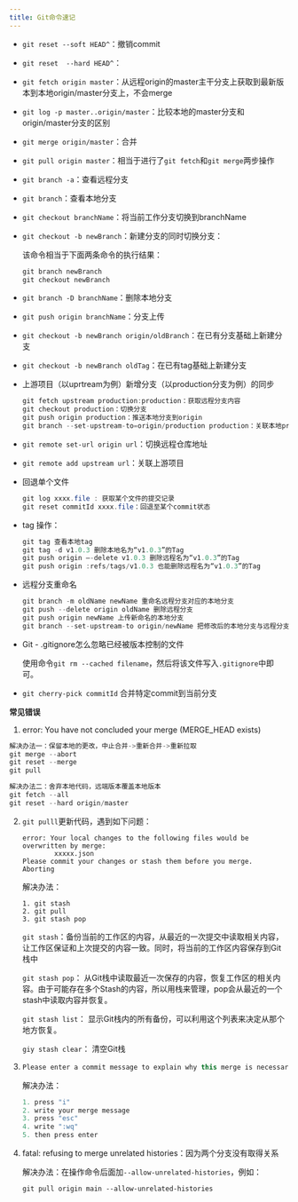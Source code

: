 ```yaml
---
title: Git命令速记
---
```


- ```git reset --soft HEAD^```：撤销commit

- ```git reset  --hard HEAD^```：

- ```git fetch origin master```：从远程origin的master主干分支上获取到最新版本到本地origin/master分支上，不会merge

- ```git log -p master..origin/master```：比较本地的master分支和origin/master分支的区别

- ```git merge origin/master```：合并

- ```git pull origin master```：相当于进行了```git fetch```和```git merge```两步操作

- ```git branch -a```：查看远程分支

- ```git branch```：查看本地分支

- ```git checkout branchName```：将当前工作分支切换到branchName

- ```git checkout -b newBranch```：新建分支的同时切换分支：

  该命令相当于下面两条命令的执行结果：

  ```java
  git branch newBranch
  git checkout newBranch
  ```

- ```git branch -D branchName```：删除本地分支

- ```git push origin branchName```：分支上传

- ```git checkout -b newBranch origin/oldBranch```：在已有分支基础上新建分支

- ```git checkout -b newBranch oldTag```：在已有tag基础上新建分支

- 上游项目（以uprtream为例）新增分支（以production分支为例）的同步

  ```java
  git fetch upstream production:production：获取远程分支内容
  git checkout production：切换分支
  git push origin production：推送本地分支到origin
  git branch --set-upstream-to=origin/production production：关联本地production与远程production
  ```

- ```git remote set-url origin url```：切换远程仓库地址

- ```git remote add upstream url```：关联上游项目

- 回退单个文件

  ```java
  git log xxxx.file : 获取某个文件的提交记录
  git reset commitId xxxx.file：回退至某个commit状态
  ```

- tag 操作：

  ```java
  git tag 查看本地tag
  git tag -d v1.0.3 删除本地名为“v1.0.3”的Tag
  git push origin –-delete v1.0.3 删除远程名为“v1.0.3”的Tag
  git push origin :refs/tags/v1.0.3 也能删除远程名为“v1.0.3”的Tag
  ```

- 远程分支重命名

  ```java
  git branch -m oldName newName 重命名远程分支对应的本地分支
  git push --delete origin oldName 删除远程分支
  git push origin newName 上传新命名的本地分支
  git branch --set-upstream-to origin/newName 把修改后的本地分支与远程分支关联
  ```

- Git - .gitignore怎么忽略已经被版本控制的文件

  使用命令`git rm --cached filename`，然后将该文件写入`.gitignore`中即可。
  
- `git cherry-pick commitId` 合并特定commit到当前分支

**常见错误**

1. error: You have not concluded your merge (MERGE_HEAD exists)

```groovy
解决办法一：保留本地的更改，中止合并->重新合并->重新拉取
git merge --abort
git reset --merge
git pull

解决办法二：舍弃本地代码，远端版本覆盖本地版本
git fetch --all
git reset --hard origin/master
```

2. ```git pulll```更新代码，遇到如下问题：
   ```
   error: Your local changes to the following files would be overwritten by merge:
           xxxxx.json
   Please commit your changes or stash them before you merge.
   Aborting
   
   ```

   解决办法：

   ```
   1. git stash 
   2. git pull
   3. git stash pop
   ```

   ```git stash```：备份当前的工作区的内容，从最近的一次提交中读取相关内容，让工作区保证和上次提交的内容一致。同时，将当前的工作区内容保存到Git栈中

   ```git stash pop```： 从Git栈中读取最近一次保存的内容，恢复工作区的相关内容。由于可能存在多个Stash的内容，所以用栈来管理，pop会从最近的一个stash中读取内容并恢复。

   ```git stash list```： 显示Git栈内的所有备份，可以利用这个列表来决定从那个地方恢复。

   ```giy stash clear```： 清空Git栈

3. ```java
   Please enter a commit message to explain why this merge is necessary, # especially if it merges an updated upstream into a topic branch.
   ```

   解决办法：

   ```java
   1. press "i"
   2. write your merge message
   3. press "esc"
   4. write ":wq"
   5. then press enter
   ```

4. fatal: refusing to merge unrelated histories：因为两个分支没有取得关系

   解决办法：在操作命令后面加`--allow-unrelated-histories`，例如：

   `git pull origin main --allow-unrelated-histories`



   
